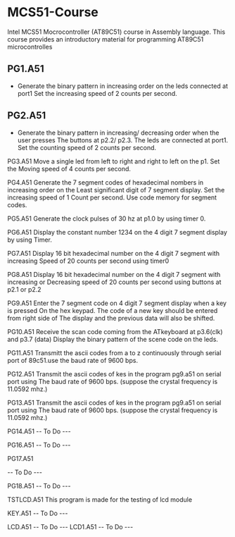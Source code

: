 # MCS51-Course
Intel MCS51 Mocrocontroller (AT89C51) course in Assembly language. This course provides an introductory material for programming AT89C51 microcontrolles 


## PG1.A51
  - Generate the binary pattern in increasing order on the leds connected at port1
  Set the increasing speed of 2 counts per second.

## PG2.A51
- Generate the binary pattern in increasing/ decreasing order when the user presses
  The buttons at p2.2/ p2.3. The leds are connected at port1. Set the counting
  speed of 2 counts per second.


PG3.A51
Move a single led from left to right and right to left on the p1. Set the
Moving speed of 4 counts per second.

PG4.A51
Generate the 7 segment codes of hexadecimal nombers in increasing order on the
Least significant digit of 7 segment display. Set the increasing speed of 1
Count per second. Use code memory for segment codes.

PG5.A51
Generate the clock pulses of 30 hz at p1.0 by using timer 0.


PG6.A51
Display the constant number 1234 on the 4 digit 7 segment display by using
Timer.

PG7.A51
Display 16 bit hexadecimal number on the 4 digit 7 segment with increasing
Speed of 20 counts per second using timer0

PG8.A51
Display 16 bit hexadecimal number on the 4 digit 7 segment with increasing or
Decreasing speed of 20 counts per second using buttons at p2.1 or p2.2

PG9.A51
Enter the 7 segment code on 4 digit 7 segment display when a key is pressed
On the hex keypad. The code of a new key should be entered from right side of
The display and the previous data will also be shifted.

PG10.A51
Receive the scan code coming from the ATkeyboard at p3.6(clk) and p3.7 (data)
Display the binary pattern of the scene code on the leds.

PG11.A51
Transmitt the ascii codes from a to z continuously through serial port of
89c51.use the baud rate of 9600 bps.

PG12.A51
Transmit the ascii codes of kes in the program pg9.a51 on serial port using
The baud rate of 9600 bps. (suppose the crystal frequency is 11.0592 mhz.)

PG13.A51
Transmit the ascii codes of kes in the program pg9.a51 on serial port using
The baud rate of 9600 bps. (suppose the crystal frequency is 11.0592 mhz.)

PG14.A51
-- To Do ---

PG16.A51
-- To Do ---

PG17.A51

-- To Do ---

PG18.A51
-- To Do ---

TSTLCD.A51
This program is made for the testing of lcd module

KEY.A51
-- To Do ---

LCD.A51
-- To Do ---
LCD1.A51
-- To Do ---















